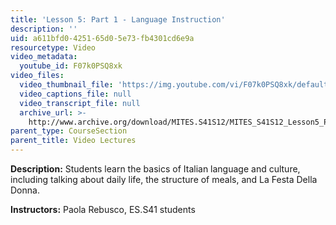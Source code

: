 ```yaml
---
title: 'Lesson 5: Part 1 - Language Instruction'
description: ''
uid: a611bfd0-4251-65d0-5e73-fb4301cd6e9a
resourcetype: Video
video_metadata:
  youtube_id: F07k0PSQ8xk
video_files:
  video_thumbnail_file: 'https://img.youtube.com/vi/F07k0PSQ8xk/default.jpg'
  video_captions_file: null
  video_transcript_file: null
  archive_url: >-
    http://www.archive.org/download/MITES.S41S12/MITES_S41S12_Lesson5_Part1_300k.mp4
parent_type: CourseSection
parent_title: Video Lectures
---
```


**Description:** Students learn the basics of Italian language and culture, including talking about daily life, the structure of meals, and La Festa Della Donna.

**Instructors:** Paola Rebusco, ES.S41 students
